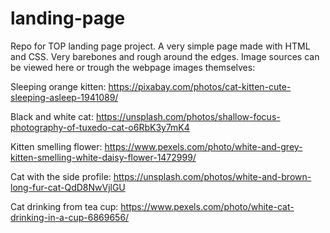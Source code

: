 # landing-page

Repo for TOP landing page project. A very simple page made with HTML and CSS. Very barebones and rough around the edges.
Image sources can be viewed here or trough the webpage images themselves:

Sleeping orange kitten: https://pixabay.com/photos/cat-kitten-cute-sleeping-asleep-1941089/

Black and white cat: https://unsplash.com/photos/shallow-focus-photography-of-tuxedo-cat-o6RbK3y7mK4

Kitten smelling flower: https://www.pexels.com/photo/white-and-grey-kitten-smelling-white-daisy-flower-1472999/

Cat with the side profile: https://unsplash.com/photos/white-and-brown-long-fur-cat-QdD8NwVjlGU

Cat drinking from tea cup: https://www.pexels.com/photo/white-cat-drinking-in-a-cup-6869656/

